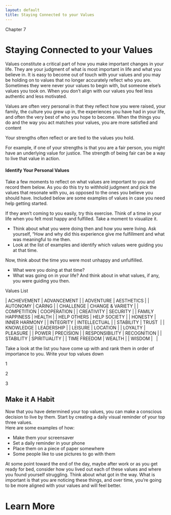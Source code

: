 ```yaml
---
layout: default
title: Staying Connected to your Values
---
```

<p class="type">Chapter 7</p>

# Staying Connected to your Values


Values constitute a critical part of how you make important changes in your life. They are your judgment of what is most important in life and what you believe in. It is easy to become out of touch with your values and you may be holding on to values that no longer accurately reflect who you are. Sometimes they were never your values to begin with, but someone else’s values you took on. When you don’t align with our values you feel less authentic and less motivated.

Values are often very personal in that they reflect how you were raised, your family, the culture you grew up in, the experiences you have had in your life, and often the very best of who you hope to become.  When the things you do and the way you act matches your values,  you are more satisfied and content 

Your strengths often reflect or are tied to the values you hold. 

For example, if one of your strengths is that you are a fair person, you might have an underlying value for justice.  The strength of being fair can be a way to live that value in action. 

#### Identify Your Personal Values

Take a few moments to reflect on what values are important to you and record them below. As you do this try to withhold judgment and pick the values that resonate with you, as opposed to the ones you believe you should have. Included below are some examples of values in case you need help getting started.

If they aren’t coming to you easily, try this exercise.
Think of a time in your life when you felt most happy and fulfilled. Take a moment to visualize it.
- Think about what you were doing then and how you were living. Ask yourself, 
“How and why did this experience give me fulfillment and what was meaningful to me then.
- Look at the list of examples and identify which values were guiding you at that time. 

Now, think about the time you were most unhappy and unfulfilled. 
- What were you doing at that time? 
- What was going on in your life? And think about in what values, if any, you were guiding you then.



Values List


| ACHIEVEMENT 		| ADVANCEMENT  	 	|
| ADVENTURE   		| AESTHETICS       	|
| AUTONOMY    		| CARING           	|
| CHALLENGE   		| CHANGE & VARIETY 	|
| COMPETITION 		| COOPERATION      	|
| CREATIVITY  		| SECURITY         	| 
| FAMILY HAPPINESS 	| HEALTH 			|
| HELP OTHERS 		| HELP SOCIETY 		|
| HONESTY 			| INNER HARMONY 	|
| INTEGRITY 		| INTELLECTUAL 		|
| STABILITY 		| TRUST 			|
| KNOWLEDGE 		| LEADERSHIP 		|
| LEISURE 			| LOCATION 			|
| LOYALTY 			| PLEASURE 			|
| POWER 			| PRECISION 		|
| RESPONSIBILITY 	| RECOGNITION 		|
| STABILITY 		| SPIRITUALITY 		|
| TIME FREEDOM 		| WEALTH 			|
| WISDOM 			| &nbsp;			|


Take a look at the list you have come up with and rank them in order of importance to you. Write your top values down 

1

2

3


## Make it A Habit
Now that you have determined your top values, you can make a conscious decision to live by them.  Start by creating a daily visual reminder of your top three values.  
Here are some examples of how:
- Make them your screensaver
- Set a daily reminder in your phone
- Place them on a piece of paper somewhere 
- Some people like to use pictures to go with them

At some point toward the end of the day, maybe after work or as you get ready for bed,  consider how you lived out each of these values and where you found yourself struggling. Think about what got in the way. 
What is important is that you are noticing these things, and over time, you’re going to be more aligned with your values and will feel better. 

# Learn More

